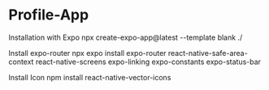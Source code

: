 # Profile-App

Installation with Expo
    npx create-expo-app@latest --template blank ./

Install expo-router 
    npx expo install expo-router react-native-safe-area-context react-native-screens expo-linking expo-constants expo-status-bar

Install Icon
    npm install react-native-vector-icons
